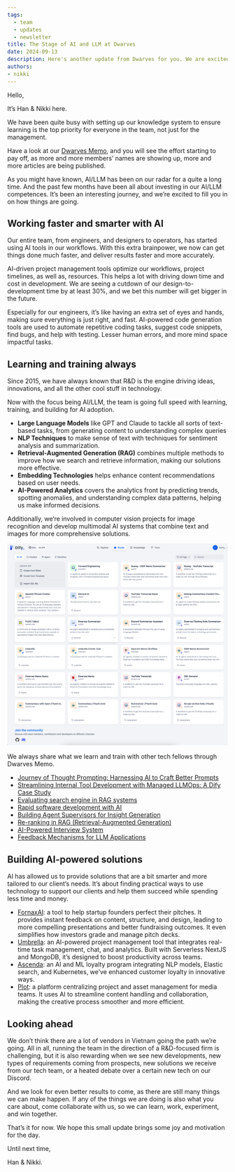 ```yaml
---
tags: 
  - team
  - updates
  - newsletter
title: The Stage of AI and LLM at Dwarves
date: 2024-09-13
description: Here's another update from Dwarves for you. We are excited to share the real journey of growth and transformation since AI and LLM have been on our radar for quite a long time.
authors: 
- nikki
---
```


Hello,

It’s Han & Nikki here.

We have been quite busy with setting up our knowledge system to ensure learning is the top priority for everyone in the team, not just for the management.

Have a look at our [Dwarves Memo](http://memo.d.foundation), and you will see the effort starting to pay off, as more and more members’ names are showing up, more and more articles are being published.

As you might have known,  AI/LLM has been on our radar for a quite a long time. And the past few months have been all about investing in our AI/LLM competences. It’s been an interesting journey, and we’re excited to fill you in on how things are going.

## Working faster and smarter with AI
Our entire team, from engineers, and designers to operators, has started using AI tools in our workflows. With this extra brainpower, we now can get things done much faster, and deliver results faster and more accurately.

AI-driven project management tools optimize our workflows, project timelines, as well as, resources. This helps a lot with driving down time and cost in development. We are seeing a cutdown of our design-to-development time by at least 30%, and we bet this number will get bigger in the future.

Especially for our engineers, it’s like having an extra set of eyes and hands, making sure everything is just right, and fast. AI-powered code generation tools are used to automate repetitive coding tasks, suggest code snippets, find bugs, and help with testing. Lesser human errors, and more mind space impactful tasks. 

## Learning and training always
Since 2015, we have always known that R&D is the engine driving ideas, innovations, and all the other cool stuff in technology.

Now with the focus being AI/LLM, the team is going full speed with learning, training, and building for AI adoption. 

- **Large Language Models** like GPT and Claude to tackle all sorts of text-based tasks, from generating content to understanding complex queries
- **NLP Techniques** to make sense of text with techniques for sentiment analysis and summarization.
- **Retrieval-Augmented Generation (RAG)** combines multiple methods to improve how we search and retrieve information, making our solutions more effective.
- **Embedding Technologies** helps enhance content recommendations based on user needs.
- **AI-Powered Analytics** covers the analytics front by predicting trends, spotting anomalies, and understanding complex data patterns, helping us make informed decisions.

Additionally, we’re involved in computer vision projects for image recognition and develop multimodal AI systems that combine text and images for more comprehensive solutions.

![](assets/dwarves-agent.png)

We always share what we learn and train with other tech fellows through Dwarves Memo. 

- [Journey of Thought Prompting: Harnessing AI to Craft Better Prompts](https://memo.d.foundation/playground/01_literature/engineering/ai/journey-of-thought-prompting/)
- [Streamlining Internal Tool Development with Managed LLMOps: A Dify Case Study](https://memo.d.foundation/playground/01_literature/building-llm-powered-tools-with-dify/)
- [Evaluating search engine in RAG systems](https://memo.d.foundation/playground/01_literature/hybrid-search/)
- [Rapid software development with AI](https://memo.d.foundation/playground/01_literature/developing-rapidly-with-generative-ai/)
- [Building Agent Supervisors for Insight Generation](https://memo.d.foundation/playground/01_literature/supervisor-ai-agents/)
- [Re-ranking in RAG (Retrieval-Augmented Generation)](https://memo.d.foundation/playground/01_literature/engineering/ai/re-ranking-in-rag/)
- [AI-Powered Interview System](https://memo.d.foundation/playground/01_literature/how-we-created-an-ai-powered-interview-system-using-openais-chatgpt/)
- [Feedback Mechanisms for LLM Applications](https://memo.d.foundation/playground/01_literature/feedback-mechanism/)

## Building AI-powered solutions
AI has allowed us to provide solutions that are a bit smarter and more tailored to our client’s needs. It’s about finding practical ways to use technology to support our clients and help them succeed while spending less time and money.

- [FornaxAI](https://fornax.ai): a tool to help startup founders perfect their pitches. It provides instant feedback on content, structure, and design, leading to more compelling presentations and better fundraising outcomes. It even simplifies how investors grade and manage pitch decks.
- [Umbrella](http://umbrellaconcierge.com): an AI-powered project management tool that integrates real-time task management, chat, and analytics. Built with Serverless NextJS and MongoDB, it’s designed to boost productivity across teams.
- [Ascenda](http://ascenda.com): an AI and ML loyalty program integrating NLP models, Elastic search, and Kubernetes, we’ve enhanced customer loyalty in innovative ways.
- [Plot](https://www.plot.so/): a platform centralizing project and asset management for media teams. It uses AI to streamline content handling and collaboration, making the creative process smoother and more efficient.

## Looking ahead
We don’t think there are a lot of vendors in Vietnam going the path we’re going. All in all, running the team in the direction of a R&D-focused firm is challenging, but it is also rewarding when we see new developments, new types of requirements coming from prospects, new solutions we receive from our tech team, or a heated debate over a certain new tech on our Discord.

And we look for even better results to come, as there are still many things we can make happen. If any of the things we are doing is also what you care about, come collaborate with us, so we can learn, work, experiment, and win together.

That’s it for now. We hope this small update brings some joy and motivation for the day.

Until next time,

Han & Nikki.